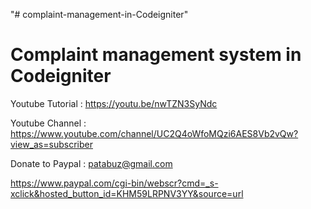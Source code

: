 "# complaint-management-in-Codeigniter" 


Complaint management system in Codeigniter
==============================


Youtube Tutorial : https://youtu.be/nwTZN3SyNdc

Youtube Channel : https://www.youtube.com/channel/UC2Q4oWfoMQzi6AES8Vb2vQw?view_as=subscriber

Donate to Paypal : patabuz@gmail.com

https://www.paypal.com/cgi-bin/webscr?cmd=_s-xclick&hosted_button_id=KHM59LRPNV3YY&source=url

